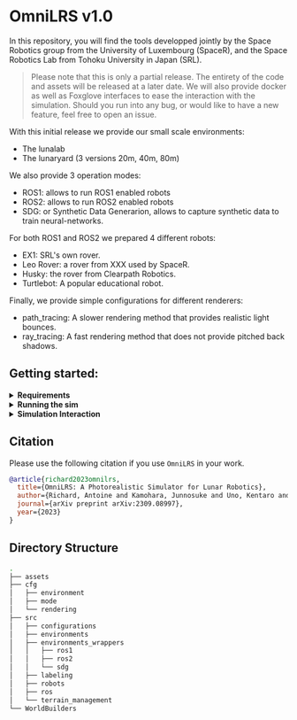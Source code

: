 # OmniLRS v1.0

In this repository, you will find the tools developped jointly by the Space Robotics group from the University of Luxembourg (SpaceR),
and the Space Robotics Lab from Tohoku University in Japan (SRL).

> Please note that this is only a partial release. The entirety of the code and assets will be released at a later date.
> We will also provide docker as well as Foxglove interfaces to ease the interaction with the simulation.
> Should you run into any bug, or would like to have a new feature, feel free to open an issue.

With this initial release we provide our small scale environments:
 - The lunalab 
 - The lunaryard (3 versions 20m, 40m, 80m)

We also provide 3 operation modes:
 - ROS1: allows to run ROS1 enabled robots
 - ROS2: allows to run ROS2 enabled robots
 - SDG: or Synthetic Data Generarion, allows to capture synthetic data to train neural-networks.

For both ROS1 and ROS2 we prepared 4 different robots:
 - EX1: SRL's own rover.
 - Leo Rover: a rover from XXX used by SpaceR.
 - Husky: the rover from Clearpath Robotics.
 - Turtlebot: A popular educational robot.

Finally, we provide simple configurations for different renderers:
 - path_tracing: A slower rendering method that provides realistic light bounces.
 - ray_tracing: A fast rendering method that does not provide pitched back shadows.

## Getting started:

<details><summary><b>Requirements</b></summary>

Software:
 - Ubuntu 20.04 or 22.04
 - ROS1 or ROS2 (if you want to use their respective modes). Note that using SDG only does not require having either installed.
 - IsaacSim-2022.2.1

Hardware:
 - An Nvidia GPU with more than 8Gb of VRAM.
 - An Nvidia GPU from the 2000 series (Turing) and up.

Assets:
 - Download the assets from: https://drive.google.com/file/d/1NpgMdD__DaU_mogeA7D-GqObMkGJ5-fN/view?usp=sharing
 - Unzip the assets inside the git repository. (The directory should be as shown in [Directory Structure](#directory-structure)

</details>

<details><summary><b>Running the sim</b></summary>
 
To run the simulation we use a configuration manager called Hydra.
Inside the `cfg` folder, you will find three folders:
 - `mode`
 - `environment`
 - `rendering`

In each of these folders, there are different configuration files, that parametrized different elements of the simulation. 

For instance, to run the lunalab environment with ROS2, and ray-traced lighting one can use the following command:
```bash
~/.local/share/ov/pkg/isaac_sim-2022.2.1/python.sh run.py environment=lunalab mode=ROS2 rendering=ray_traced
```
Similarly, to run the lunaryard environment with ROS2, one can use the following command:
```bash
~/.local/share/ov/pkg/isaac_sim-2022.2.1/python.sh run.py environment=lunaryard_20m mode=ROS2 rendering=ray_traced
```

The rendering mode can be changed by using `rendering=path_traced` instead of `rendering=ray_traced`.
Changing form `ray_traced` to path `path_traced` tells Hydra to use `cfg/rendering/path_traced.yaml` instead of `cfg/rendering/ray_traced.yaml`.
Hence, if you wanted to change some of these parameters, you could create your own yaml file inside `cfg/rendering`
and let Hydra fetch it.

If you just want to modify a parameter for a given run, say disabling the lens-flare effects, then you can also edit parameters directly from the command line:
For instance:
```bash
~/.local/share/ov/pkg/isaac_sim-2022.2.1/python.sh run.py environment=lunaryard_20m mode=ROS2 rendering=ray_traced rendering.lens_flares.enable=False
```

We provide bellow a couple premade command line that can be useful, the full description of the configuration files is given here:
Lunalab, ROS1
```bash
~/.local/share/ov/pkg/isaac_sim-2022.2.1/python.sh run.py environment=lunalab mode=ROS1 rendering=ray_traced
```
Lunalab, ROS2 (foxy)
```bash
~/.local/share/ov/pkg/isaac_sim-2022.2.1/python.sh run.py environment=lunalab mode=ROS2 rendering=ray_traced
```
Lunalab, ROS2 (humble)
```bash
~/.local/share/ov/pkg/isaac_sim-2022.2.1/python.sh run.py environment=lunalab mode=ROS2 rendering=ray_traced mode.bridge_name=humble
```
Lunalab, SDG
```bash
~/.local/share/ov/pkg/isaac_sim-2022.2.1/python.sh run.py environment=lunalab4SDG mode=SDG rendering=path_traced rendering.renderer.headless=True
```
</details>

<details><summary><b>Simulation Interaction</b></summary>
Since we do not have custom topics, we had to use the base ROS topics for everything.
 Most of the simulation interactions are fairly straightforward, so we only provide details for the less obvious topics.

Interacting with the robots:
- Spawning a robot:
- Teleporting a robot:
- Reseting a robot:
- Reseting all robots:

Interacting with the terrain:
- Randomizing the terrain
- Randomizing the rocks
- Hiding the rocks

Changing the render mode:
- Path tracing
- ray tracing
 
</details>


## Citation
Please use the following citation if you use `OmniLRS` in your work.
```bibtex
@article{richard2023omnilrs,
  title={OmniLRS: A Photorealistic Simulator for Lunar Robotics},
  author={Richard, Antoine and Kamohara, Junnosuke and Uno, Kentaro and Santra, Shreya and van der Meer, Dave and Olivares-Mendez, Miguel and Yoshida, Kazuya},
  journal={arXiv preprint arXiv:2309.08997},
  year={2023}
}
```

## Directory Structure
```bash
.
├── assets
├── cfg
│   ├── environment
│   ├── mode
│   └── rendering
├── src
│   ├── configurations
│   ├── environments
│   ├── environments_wrappers
│   │   ├── ros1
│   │   ├── ros2
│   │   └── sdg
│   ├── labeling
│   ├── robots
│   ├── ros
│   └── terrain_management
└── WorldBuilders
```
